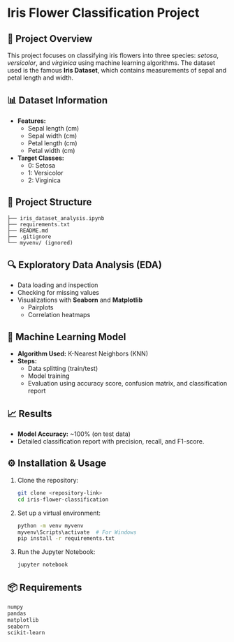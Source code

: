# Iris Flower Classification Project

## 🌸 Project Overview
This project focuses on classifying iris flowers into three species: *setosa*, *versicolor*, and *virginica* using machine learning algorithms. The dataset used is the famous **Iris Dataset**, which contains measurements of sepal and petal length and width.

## 📊 Dataset Information
- **Features:**
  - Sepal length (cm)
  - Sepal width (cm)
  - Petal length (cm)
  - Petal width (cm)
- **Target Classes:**
  - 0: Setosa
  - 1: Versicolor
  - 2: Virginica

## 🚀 Project Structure
```
├── iris_dataset_analysis.ipynb
├── requirements.txt
├── README.md
├── .gitignore
└── myvenv/ (ignored)
```

## 🔍 Exploratory Data Analysis (EDA)
- Data loading and inspection
- Checking for missing values
- Visualizations with **Seaborn** and **Matplotlib**
  - Pairplots
  - Correlation heatmaps

## 🤖 Machine Learning Model
- **Algorithm Used:** K-Nearest Neighbors (KNN)
- **Steps:**
  - Data splitting (train/test)
  - Model training
  - Evaluation using accuracy score, confusion matrix, and classification report

## 📈 Results
- **Model Accuracy:** ~100% (on test data)
- Detailed classification report with precision, recall, and F1-score.

## ⚙️ Installation & Usage
1. Clone the repository:
   ```bash
   git clone <repository-link>
   cd iris-flower-classification
   ```
2. Set up a virtual environment:
   ```bash
   python -m venv myvenv
   myvenv\Scripts\activate  # For Windows
   pip install -r requirements.txt
   ```
3. Run the Jupyter Notebook:
   ```bash
   jupyter notebook
   ```

## 📦 Requirements
```bash
numpy
pandas
matplotlib
seaborn
scikit-learn
```





